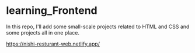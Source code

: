 # learning_Frontend
In this repo, I'll add some small-scale projects related to HTML and CSS and some projects all in one place.

https://nishi-resturant-web.netlify.app/
